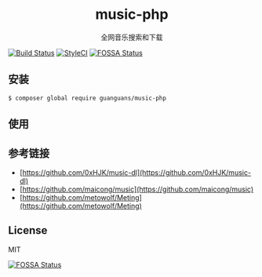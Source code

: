 <h1 align="center"> music-php </h1>

<p align="center"> 全网音乐搜索和下载</p>

[![Build Status](https://travis-ci.org/guanguans/music-php.svg?branch=master)](https://travis-ci.org/guanguans/music-php)
[![StyleCI](https://github.styleci.io/repos/174921589/shield?branch=master)](https://github.styleci.io/repos/174921589)
[![FOSSA Status](https://app.fossa.io/api/projects/git%2Bgithub.com%2Fguanguans%2Fmusic-php.svg?type=shield)](https://app.fossa.io/projects/git%2Bgithub.com%2Fguanguans%2Fmusic-php?ref=badge_shield)

## 安装

``` shell
$ composer global require guanguans/music-php
```

## 使用

## 参考链接

* [https://github.com/0xHJK/music-dl](https://github.com/0xHJK/music-dl)
* [https://github.com/maicong/music](https://github.com/maicong/music)
* [https://github.com/metowolf/Meting](https://github.com/metowolf/Meting)

## License

MIT


[![FOSSA Status](https://app.fossa.io/api/projects/git%2Bgithub.com%2Fguanguans%2Fmusic-php.svg?type=large)](https://app.fossa.io/projects/git%2Bgithub.com%2Fguanguans%2Fmusic-php?ref=badge_large)